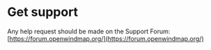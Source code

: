 # Get support

Any help request should be made on the Support Forum:
[https://forum.openwindmap.org/](https://forum.openwindmap.org/)
